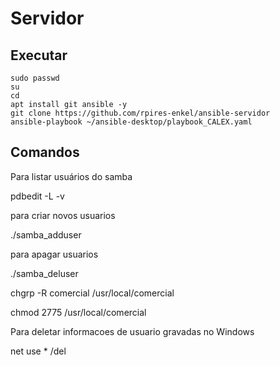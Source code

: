 # Servidor

## Executar ##
```
sudo passwd
su
cd
apt install git ansible -y
git clone https://github.com/rpires-enkel/ansible-servidor
ansible-playbook ~/ansible-desktop/playbook_CALEX.yaml
```



## Comandos ##
Para listar usuários do samba

pdbedit -L -v

para criar novos usuarios

./samba_adduser <usuario>

para apagar usuarios

./samba_deluser <usuario>

chgrp -R comercial /usr/local/comercial

chmod 2775 /usr/local/comercial

Para deletar informacoes de usuario gravadas no Windows

net use * /del
